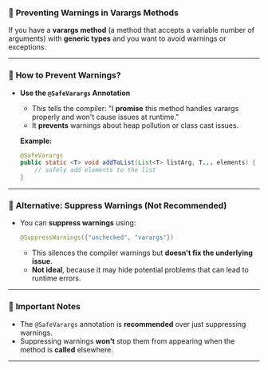 ### 🔹 **Preventing Warnings in Varargs Methods**

If you have a **varargs method** (a method that accepts a variable number of arguments) with **generic types** and you want to avoid warnings or exceptions:

---

### 🔹 **How to Prevent Warnings?**

- **Use the `@SafeVarargs` Annotation**  
  - This tells the compiler: "I **promise** this method handles varargs properly and won't cause issues at runtime."
  - It **prevents** warnings about heap pollution or class cast issues.

  **Example:**
  ```java
  @SafeVarargs
  public static <T> void addToList(List<T> listArg, T... elements) {
      // safely add elements to the list
  }
  ```

---

### 🔹 **Alternative: Suppress Warnings (Not Recommended)**

- You can **suppress warnings** using:
  ```java
  @SuppressWarnings({"unchecked", "varargs"})
  ```
  - This silences the compiler warnings but **doesn't fix the underlying issue**.
  - **Not ideal**, because it may hide potential problems that can lead to runtime errors.

---

### 🔹 **Important Notes**

- The `@SafeVarargs` annotation is **recommended** over just suppressing warnings.
- Suppressing warnings **won’t** stop them from appearing when the method is **called** elsewhere.

---
